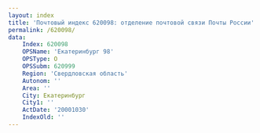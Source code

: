 ```yaml
---
layout: index
title: 'Почтовый индекс 620098: отделение почтовой связи Почты России'
permalink: /620098/
data:
    Index: 620098
    OPSName: 'Екатеринбург 98'
    OPSType: О
    OPSSubm: 620999
    Region: 'Свердловская область'
    Autonom: ''
    Area: ''
    City: Екатеринбург
    City1: ''
    ActDate: '20001030'
    IndexOld: ''
---
```

